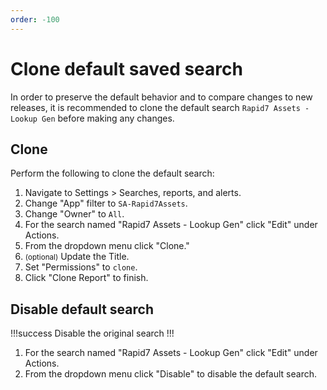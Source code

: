 ```yaml
---
order: -100
---
```


# Clone default saved search

In order to preserve the default behavior and to compare changes to new releases, it is recommended to clone the default search `Rapid7 Assets - Lookup Gen` before making any changes.

## Clone

Perform the following to clone the default search:

1. Navigate to Settings > Searches, reports, and alerts.
1. Change "App" filter to `SA-Rapid7Assets`.
1. Change "Owner" to `All`.
1. For the search named "Rapid7 Assets - Lookup Gen" click "Edit" under Actions.
1. From the dropdown menu click "Clone."
1. <small>(optional)</small> Update the Title.
1. Set "Permissions" to `clone`.
1. Click "Clone Report" to finish.

## Disable default search

!!!success Disable the original search
!!!

1. For the search named "Rapid7 Assets - Lookup Gen" click "Edit" under Actions.
1. From the dropdown menu click "Disable" to disable the default search.
